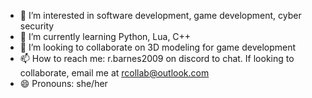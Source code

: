 - 👀 I’m interested in software development, game development, cyber security
- 🌱 I’m currently learning Python, Lua, C++
- 💞️ I’m looking to collaborate on 3D modeling for game development
- 📫 How to reach me: r.barnes2009 on discord to chat. If looking to collaborate, email me at rcollab@outlook.com
- 😄 Pronouns: she/her
<!---
rbarnes13/rbarnes13 is a ✨ special ✨ repository because its `README.md` (this file) appears on your GitHub profile.
You can click the Preview link to take a look at your changes.
--->
